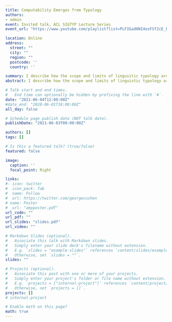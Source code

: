 ```yaml
---
title: Computability Emerges from Typology
authors:
- admin
event: Invited talk, ACL SIGTYP Lecture Series
event_url: "https://www.youtube.com/playlist?list=PLFIGad0NI4osFSf2cE_FCPZQ88CqCZGvm"

location: Online
address:
  street: ""
  city: ""
  region: ""
  postcode: ''
  country: ''

summary: I describe how the scope and limits of linguistic typology are structured by restricted types of computation.   
abstract: I describe how the scope and limits of linguistic typology are structured by restricted types of computation.

# Talk start and end times.
#   End time can optionally be hidden by prefixing the line with `#`.
date: "2021-06-04T12:00:00Z"
#date_end: "2020-06-01T18:00:00Z"
all_day: false

# Schedule page publish date (NOT talk date).
publishDate: "2021-06-03T00:00:00Z"

authors: []
tags: []

# Is this a featured talk? (true/false)
featured: false

image:
  caption: ''
  focal_point: Right

links:
#- icon: twitter
#  icon_pack: fab
#  name: Follow
#  url: https://twitter.com/georgecushen
# name: Poster
#  url: "ampposter.pdf"
url_code: ""
url_pdf: ""
url_slides: "slides.pdf"
url_video: ""

# Markdown Slides (optional).
#   Associate this talk with Markdown slides.
#   Simply enter your slide deck's filename without extension.
#   E.g. `slides = "example-slides"` references `content/slides/example-slides.md`.
#   Otherwise, set `slides = ""`.
slides: ""

# Projects (optional).
#   Associate this post with one or more of your projects.
#   Simply enter your project's folder or file name without extension.
#   E.g. `projects = ["internal-project"]` references `content/project/deep-learning/index.md`.
#   Otherwise, set `projects = []`.
projects: []
# internal-project

# Enable math on this page?
math: true
---
```

